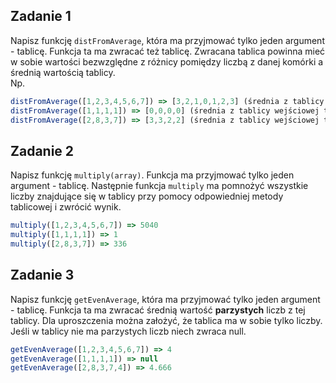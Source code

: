 ## Zadanie 1

Napisz funkcję ```distFromAverage```, która ma przyjmować tylko jeden argument - tablicę. Funkcja ta ma zwracać też tablicę. Zwracana tablica powinna mieć w sobie wartości bezwzględne z różnicy pomiędzy liczbą z danej komórki a średnią wartością tablicy.  
Np.

```JavaScript
distFromAverage([1,2,3,4,5,6,7]) => [3,2,1,0,1,2,3] (średnia z tablicy wejściowej to 4)
distFromAverage([1,1,1,1]) => [0,0,0,0] (średnia z tablicy wejściowej to 1)
distFromAverage([2,8,3,7]) => [3,3,2,2] (średnia z tablicy wejściowej to 5)
```

## Zadanie 2

Napisz funkcję ```multiply(array)```. Funkcja ma przyjmować tylko jeden argument - tablicę. Następnie funkcja ```multiply``` ma pomnożyć wszystkie liczby znajdujące się w tablicy przy pomocy odpowiedniej metody tablicowej i zwrócić wynik.

```JavaScript
multiply([1,2,3,4,5,6,7]) => 5040
multiply([1,1,1,1]) => 1
multiply([2,8,3,7]) => 336
```



## Zadanie 3

Napisz funkcję ```getEvenAverage```, która ma przyjmować tylko jeden argument - tablicę. Funkcja ta ma zwracać średnią wartość **parzystych** liczb z tej tablicy. Dla uproszczenia można założyć, że tablica ma w sobie tylko liczby. Jeśli w tablicy nie ma parzystych liczb niech zwraca null.

```JavaScript
getEvenAverage([1,2,3,4,5,6,7]) => 4
getEvenAverage([1,1,1,1]) => null
getEvenAverage([2,8,3,7,4]) => 4.666
